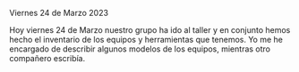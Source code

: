 
Viernes 24 de Marzo 2023

Hoy viernes 24 de Marzo nuestro grupo ha ido al taller y en conjunto hemos hecho el inventario de los equipos y herramientas que tenemos.
Yo me he encargado de describir algunos modelos de los equipos, mientras otro compañero escribía.
